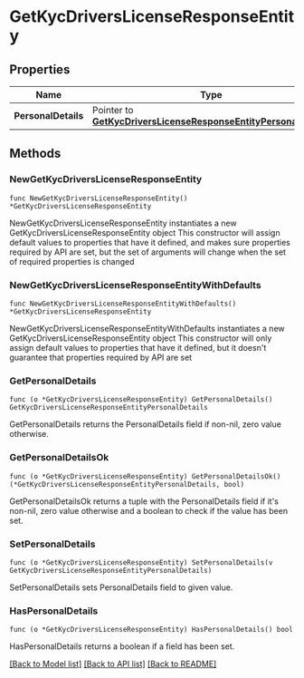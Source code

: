 # GetKycDriversLicenseResponseEntity

## Properties

Name | Type | Description | Notes
------------ | ------------- | ------------- | -------------
**PersonalDetails** | Pointer to [**GetKycDriversLicenseResponseEntityPersonalDetails**](GetKycDriversLicenseResponseEntityPersonalDetails.md) |  | [optional] 

## Methods

### NewGetKycDriversLicenseResponseEntity

`func NewGetKycDriversLicenseResponseEntity() *GetKycDriversLicenseResponseEntity`

NewGetKycDriversLicenseResponseEntity instantiates a new GetKycDriversLicenseResponseEntity object
This constructor will assign default values to properties that have it defined,
and makes sure properties required by API are set, but the set of arguments
will change when the set of required properties is changed

### NewGetKycDriversLicenseResponseEntityWithDefaults

`func NewGetKycDriversLicenseResponseEntityWithDefaults() *GetKycDriversLicenseResponseEntity`

NewGetKycDriversLicenseResponseEntityWithDefaults instantiates a new GetKycDriversLicenseResponseEntity object
This constructor will only assign default values to properties that have it defined,
but it doesn't guarantee that properties required by API are set

### GetPersonalDetails

`func (o *GetKycDriversLicenseResponseEntity) GetPersonalDetails() GetKycDriversLicenseResponseEntityPersonalDetails`

GetPersonalDetails returns the PersonalDetails field if non-nil, zero value otherwise.

### GetPersonalDetailsOk

`func (o *GetKycDriversLicenseResponseEntity) GetPersonalDetailsOk() (*GetKycDriversLicenseResponseEntityPersonalDetails, bool)`

GetPersonalDetailsOk returns a tuple with the PersonalDetails field if it's non-nil, zero value otherwise
and a boolean to check if the value has been set.

### SetPersonalDetails

`func (o *GetKycDriversLicenseResponseEntity) SetPersonalDetails(v GetKycDriversLicenseResponseEntityPersonalDetails)`

SetPersonalDetails sets PersonalDetails field to given value.

### HasPersonalDetails

`func (o *GetKycDriversLicenseResponseEntity) HasPersonalDetails() bool`

HasPersonalDetails returns a boolean if a field has been set.


[[Back to Model list]](../README.md#documentation-for-models) [[Back to API list]](../README.md#documentation-for-api-endpoints) [[Back to README]](../README.md)


